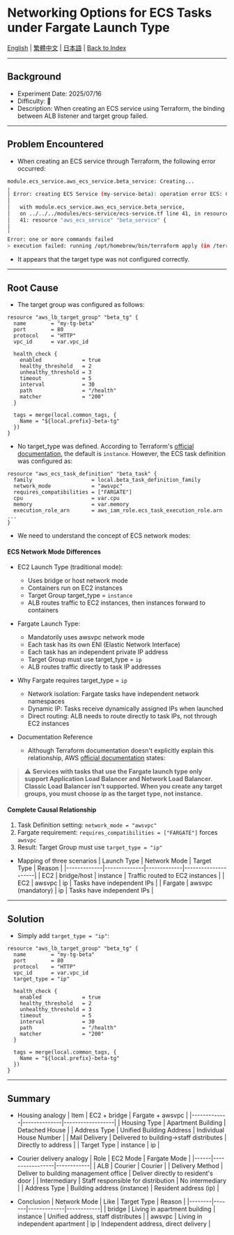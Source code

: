 # Networking Options for ECS Tasks under Fargate Launch Type

[English](../en/04_ecs_service_target_group_type_setting.md) | [繁體中文](../zh-tw/04_ecs_service_target_group_type_setting.md) | [日本語](../ja/04_ecs_service_target_group_type_setting.md) | [Back to Index](../README.md)

---

## Background
- Experiment Date: 2025/07/16
- Difficulty: 🤬
- Description: When creating an ECS service using Terraform, the binding between ALB listener and target group failed.

---

## Problem Encountered

- When creating an ECS service through Terraform, the following error occurred:

```bash
module.ecs_service.aws_ecs_service.beta_service: Creating...
╷
│ Error: creating ECS Service (my-service-beta): operation error ECS: CreateService, https response error StatusCode: 400, RequestID: 9d354d42-cfb1-4809-ab1e-dfffee5d0924, InvalidParameterException: The provided target group arn:aws:elasticloadbalancing:ap-northeast-1:362395300803:targetgroup/my-tg-beta/69604aca2eca0d4f has target type instance, which is incompatible with the awsvpc network mode specified in the task definition.
│
│   with module.ecs_service.aws_ecs_service.beta_service,
│   on ../../../modules/ecs-service/ecs-service.tf line 41, in resource "aws_ecs_service" "beta_service":
│   41: resource "aws_ecs_service" "beta_service" {
│
╵
Error: one or more commands failed
> execution failed: running /opt/homebrew/bin/terraform apply (in /terraform/stacks/dev/ecs-service): exit status 1
```
- It appears that the target type was not configured correctly.

---

## Root Cause

- The target group was configured as follows:
```hcl
resource "aws_lb_target_group" "beta_tg" {
  name        = "my-tg-beta"
  port        = 80
  protocol    = "HTTP"
  vpc_id      = var.vpc_id

  health_check {
    enabled             = true
    healthy_threshold   = 2
    unhealthy_threshold = 3
    timeout             = 5
    interval            = 30
    path                = "/health"
    matcher             = "200"
  }

  tags = merge(local.common_tags, {
    Name = "${local.prefix}-beta-tg"
  })
}
```
- No target_type was defined. According to Terraform's [official documentation](https://registry.terraform.io/providers/hashicorp/aws/latest/docs/resources/lb_target_group), the default is `instance`. However, the ECS task definition was configured as:

```hcl
resource "aws_ecs_task_definition" "beta_task" {
  family                   = local.beta_task_definition_family
  network_mode             = "awsvpc"
  requires_compatibilities = ["FARGATE"]
  cpu                      = var.cpu
  memory                   = var.memory
  execution_role_arn       = aws_iam_role.ecs_task_execution_role.arn
...
}
```

- We need to understand the concept of ECS network modes:

#### ECS Network Mode Differences

- EC2 Launch Type (traditional mode):
  - Uses bridge or host network mode
  - Containers run on EC2 instances
  - Target Group target_type = `instance`
  - ALB routes traffic to EC2 instances, then instances forward to containers

- Fargate Launch Type:
  - Mandatorily uses awsvpc network mode
  - Each task has its own ENI (Elastic Network Interface)
  - Each task has an independent private IP address
  - Target Group must use target_type = `ip`
  - ALB routes traffic directly to task IP addresses

- Why Fargate requires target_type = `ip`
  - Network isolation: Fargate tasks have independent network namespaces
  - Dynamic IP: Tasks receive dynamically assigned IPs when launched
  - Direct routing: ALB needs to route directly to task IPs, not through EC2 instances

- Documentation Reference
  - Although Terraform documentation doesn't explicitly explain this relationship, AWS [official documentation](https://docs.aws.amazon.com/AmazonECS/latest/developerguide/fargate-task-networking.html) states:
> ⚠️ **Services with tasks that use the Fargate launch type only support Application Load Balancer and Network Load Balancer. Classic Load Balancer isn't supported. When you create any target groups, you must choose ip as the target type, not instance.**

#### Complete Causal Relationship

1. Task Definition setting: `network_mode = "awsvpc"`
2. Fargate requirement: `requires_compatibilities = ["FARGATE"]` forces `awsvpc`
3. Result: Target Group must use `target_type = "ip"`

- Mapping of three scenarios
  | Launch Type | Network Mode | Target Type | Reason              |
  |-------------|--------------|-------------|---------------------|
  | EC2         | bridge/host  | instance    | Traffic routed to EC2 instances |
  | EC2         | awsvpc       | ip          | Tasks have independent IPs      |
  | Fargate     | awsvpc (mandatory) | ip          | Tasks have independent IPs     |

---

## Solution
- Simply add `target_type = "ip"`:

```hcl
resource "aws_lb_target_group" "beta_tg" {
  name        = "my-tg-beta"
  port        = 80
  protocol    = "HTTP"
  vpc_id      = var.vpc_id
  target_type = "ip"

  health_check {
    enabled             = true
    healthy_threshold   = 2
    unhealthy_threshold = 3
    timeout             = 5
    interval            = 30
    path                = "/health"
    matcher             = "200"
  }

  tags = merge(local.common_tags, {
    Name = "${local.prefix}-beta-tg"
  })
}
```

---

## Summary
- Housing analogy
  | Item          | EC2 + bridge | Fargate + awsvpc |
  |-------------|--------------|------------------|
  | Housing Type        | Apartment Building       | Detached House         |
  | Address Type        | Unified Building Address       | Individual House Number           |
  | Mail Delivery        | Delivered to building→staff distributes   | Directly to address         |
  | Target Type | instance     | ip               |

- Courier delivery analogy
  | Role   | EC2 Mode          | Fargate Mode |
  |------|-----------------|------------|
  | ALB  | Courier          | Courier     |
  | Delivery Method | Deliver to building management office         | Deliver directly to resident's door  |
  | Intermediary  | Staff responsible for distribution      | No intermediary    |
  | Address Type | Building address (instance) | Resident address (ip)  |

- Conclusion
  | Network Mode   | Like    | Target Type | Reason         |
  |--------|-------|-------------|------------|
  | bridge | Living in apartment building   | instance    | Unified address, staff distributes |
  | awsvpc | Living in independent apartment | ip          | Independent address, direct delivery  |